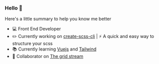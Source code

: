 ### Hello 👋

Here's a little summary to help you know me better

- 💻 Front End Developer
- ✏️ Currently working on [create-scss-cli](https://www.createscss.com) | ⚡️ A quick and easy way to structure your scss
- 📚 Currently learning [Vuejs](https://vuejs.org/) and [Tailwind](https://tailwindcss.com/)
- 👯 Collaborator on [The grid stream](https://thegridstream.com/)
